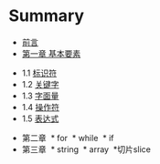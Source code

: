 # Summary
* [前言](README.md)
* [第一章 基本要素](chapter1/1.0.md)
 - 1.1 [标识符](chapter1/1.1.md)
 - 1.2 [关键字](chapter1/1.2.md)
 - 1.3 [字面量](chapter1/1.3.md)
 - 1.4 [操作符](chapter1/1.4.md)
 - 1.5 [表达式](chapter1/1.5.md)
* 第二章
  * for
  * while
  * if
* 第三章
  * string
  * array
  *切片slice
  

